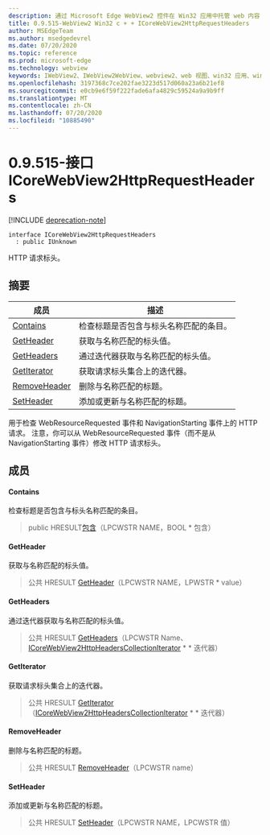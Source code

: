 ```yaml
---
description: 通过 Microsoft Edge WebView2 控件在 Win32 应用中托管 web 内容
title: 0.9.515-WebView2 Win32 c + + ICoreWebView2HttpRequestHeaders
author: MSEdgeTeam
ms.author: msedgedevrel
ms.date: 07/20/2020
ms.topic: reference
ms.prod: microsoft-edge
ms.technology: webview
keywords: IWebView2、IWebView2WebView、webview2、web 视图、win32 应用、win32、edge、ICoreWebView2、ICoreWebView2Controller、浏览器控件、边缘 html
ms.openlocfilehash: 3197368c7ce202fae3223d517d060a23a6b21ef8
ms.sourcegitcommit: e0cb9e6f59f222fade6afa4829c59524a9a9b9ff
ms.translationtype: MT
ms.contentlocale: zh-CN
ms.lasthandoff: 07/20/2020
ms.locfileid: "10885490"
---
```

# 0.9.515-接口 ICoreWebView2HttpRequestHeaders 

[!INCLUDE [deprecation-note](../../includes/deprecation-note.md)]

```
interface ICoreWebView2HttpRequestHeaders
  : public IUnknown
```

HTTP 请求标头。

## 摘要

 成员                        | 描述
--------------------------------|---------------------------------------------
[Contains](#contains) | 检查标题是否包含与标头名称匹配的条目。
[GetHeader](#getheader) | 获取与名称匹配的标头值。
[GetHeaders](#getheaders) | 通过迭代器获取与名称匹配的标头值。
[GetIterator](#getiterator) | 获取请求标头集合上的迭代器。
[RemoveHeader](#removeheader) | 删除与名称匹配的标题。
[SetHeader](#setheader) | 添加或更新与名称匹配的标题。

用于检查 WebResourceRequested 事件和 NavigationStarting 事件上的 HTTP 请求。 注意，你可以从 WebResourceRequested 事件（而不是从 NavigationStarting 事件）修改 HTTP 请求标头。

## 成员

#### Contains 

检查标题是否包含与标头名称匹配的条目。

> public HRESULT[包含](#contains)（LPCWSTR NAME，BOOL * 包含）

#### GetHeader 

获取与名称匹配的标头值。

> 公共 HRESULT [GetHeader](#getheader)（LPCWSTR NAME，LPWSTR * value）

#### GetHeaders 

通过迭代器获取与名称匹配的标头值。

> 公共 HRESULT [GetHeaders](#getheaders)（LPCWSTR Name、 [ICoreWebView2HttpHeadersCollectionIterator](icorewebview2httpheaderscollectioniterator.md) * * 迭代器）

#### GetIterator 

获取请求标头集合上的迭代器。

> 公共 HRESULT [GetIterator](#getiterator)（[ICoreWebView2HttpHeadersCollectionIterator](icorewebview2httpheaderscollectioniterator.md) * * 迭代器）

#### RemoveHeader 

删除与名称匹配的标题。

> 公共 HRESULT [RemoveHeader](#removeheader)（LPCWSTR name）

#### SetHeader 

添加或更新与名称匹配的标题。

> 公共 HRESULT [SetHeader](#setheader)（LPCWSTR NAME，LPCWSTR 值）

